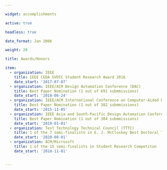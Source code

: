 ```yaml
---

widget: accomplishments

active: true

headless: true

date_format: Jan 2006

weight: 20

title: Awards/Honors

item:
  - organization: IEEE
    title: IEEE CEDA SVDTC Student Research Award 2016
    date_start: '2017-07-07'
  - organization: IEEE/ACM Design Automation Conference (DAC)
    title: Best Paper Nomination (1 out of 691 submmissions)
    date_start: '2018-06-24'
  - organization: IEEE/ACM International Conference on Computer-Aided Design (ICCAD)
    title: Best Paper Nomination (1 out of 382 submmissions)
    date_start: '2015-11-05'
  - organization: IEEE Asia and South-Pacific Design Automation Conference (ASP-DAC)
    title: Best Paper Nomination (1 out of 304 submmissions)
    date_start: '2019-01-01'
  - organization: Test Technology Technical Council (TTTC)
    title: 1 of the 7 semi-finalists in E. J. McCluskey Best Doctoral Thesis competiton
    date_start: '2020-08-01'
  - organization: ACM/Microsoft
    title: 1 of the 15 semi-finalists in Student Research Competiton
    date_start: '2018-11-01'


---
```

